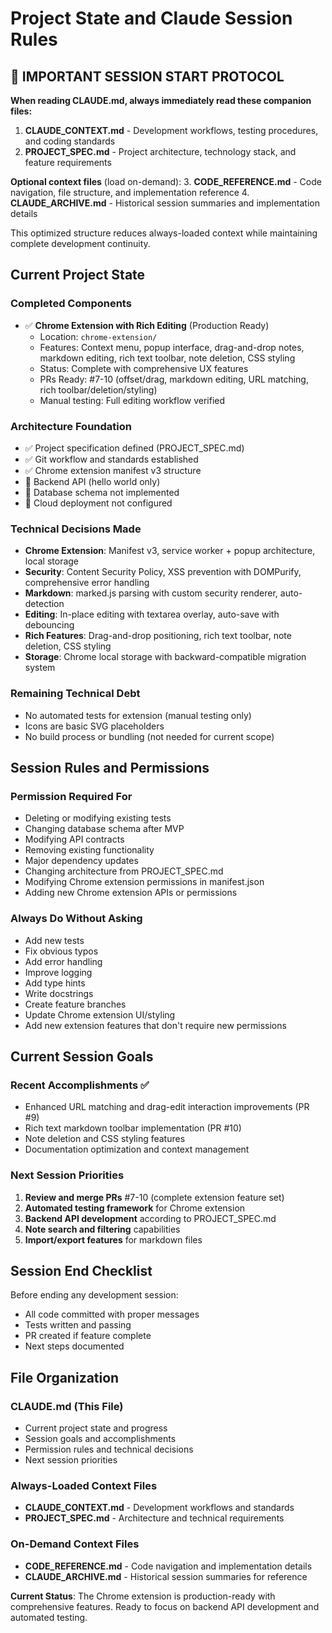 # Project State and Claude Session Rules

## 🔄 IMPORTANT SESSION START PROTOCOL
**When reading CLAUDE.md, always immediately read these companion files:**
1. **CLAUDE_CONTEXT.md** - Development workflows, testing procedures, and coding standards
2. **PROJECT_SPEC.md** - Project architecture, technology stack, and feature requirements

**Optional context files** (load on-demand):
3. **CODE_REFERENCE.md** - Code navigation, file structure, and implementation reference
4. **CLAUDE_ARCHIVE.md** - Historical session summaries and implementation details

This optimized structure reduces always-loaded context while maintaining complete development continuity.

## Current Project State

### Completed Components
- ✅ **Chrome Extension with Rich Editing** (Production Ready)
    - Location: `chrome-extension/`
    - Features: Context menu, popup interface, drag-and-drop notes, markdown editing, rich text toolbar, note deletion, CSS styling
    - Status: Complete with comprehensive UX features
    - PRs Ready: #7-10 (offset/drag, markdown editing, URL matching, rich toolbar/deletion/styling)
    - Manual testing: Full editing workflow verified

### Architecture Foundation
- ✅ Project specification defined (PROJECT_SPEC.md)
- ✅ Git workflow and standards established
- ✅ Chrome extension manifest v3 structure
- 🔄 Backend API (hello world only)
- 🔄 Database schema not implemented
- 🔄 Cloud deployment not configured

### Technical Decisions Made
- **Chrome Extension**: Manifest v3, service worker + popup architecture, local storage
- **Security**: Content Security Policy, XSS prevention with DOMPurify, comprehensive error handling
- **Markdown**: marked.js parsing with custom security renderer, auto-detection
- **Editing**: In-place editing with textarea overlay, auto-save with debouncing
- **Rich Features**: Drag-and-drop positioning, rich text toolbar, note deletion, CSS styling
- **Storage**: Chrome local storage with backward-compatible migration system

### Remaining Technical Debt
- No automated tests for extension (manual testing only)
- Icons are basic SVG placeholders
- No build process or bundling (not needed for current scope)

## Session Rules and Permissions

### Permission Required For
- Deleting or modifying existing tests
- Changing database schema after MVP
- Modifying API contracts
- Removing existing functionality
- Major dependency updates
- Changing architecture from PROJECT_SPEC.md
- Modifying Chrome extension permissions in manifest.json
- Adding new Chrome extension APIs or permissions

### Always Do Without Asking
- Add new tests
- Fix obvious typos
- Add error handling
- Improve logging
- Add type hints
- Write docstrings
- Create feature branches
- Update Chrome extension UI/styling
- Add new extension features that don't require new permissions

## Current Session Goals

### Recent Accomplishments ✅
- Enhanced URL matching and drag-edit interaction improvements (PR #9)
- Rich text markdown toolbar implementation (PR #10)
- Note deletion and CSS styling features
- Documentation optimization and context management

### Next Session Priorities
1. **Review and merge PRs** #7-10 (complete extension feature set)
2. **Automated testing framework** for Chrome extension
3. **Backend API development** according to PROJECT_SPEC.md
4. **Note search and filtering** capabilities
5. **Import/export features** for markdown files

## Session End Checklist

Before ending any development session:
- All code committed with proper messages
- Tests written and passing
- PR created if feature complete
- Next steps documented

## File Organization

### CLAUDE.md (This File)
- Current project state and progress
- Session goals and accomplishments
- Permission rules and technical decisions
- Next session priorities

### Always-Loaded Context Files
- **CLAUDE_CONTEXT.md** - Development workflows and standards
- **PROJECT_SPEC.md** - Architecture and technical requirements

### On-Demand Context Files
- **CODE_REFERENCE.md** - Code navigation and implementation details
- **CLAUDE_ARCHIVE.md** - Historical session summaries for reference

**Current Status**: The Chrome extension is production-ready with comprehensive features. Ready to focus on backend API development and automated testing.